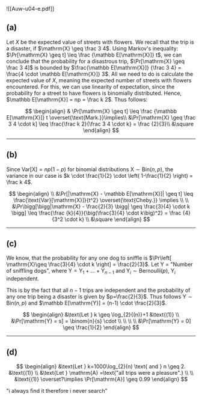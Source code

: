 ![[Auw-u04-e.pdf]]

## (a)
Let $X$ be the expected value of streets with flowers. We recall that the trip is a disaster, if $\mathrm{X} \geq \frac 3 4$. Using Markov's inequality: $\Pr[\mathrm{X} \geq t] \leq \frac {\mathbb E[\mathrm{X}]} t$, we can conclude that the probability for a disastrous trip, $\Pr[\mathrm{X} \geq \frac 3 4]$ is bounded by $\frac{\mathbb E[\mathrm{X}]} {\frac 3 4} = \frac{4 \cdot \mathbb E[\mathrm{X}]} 3$. All we need to do is calculate the expected value of $X$, meaning the expected number of streets with flowers encountered. For this, we can use linearity of expectation, since the probability for a street to have flowers is binomially distributed. Hence, $\mathbb E[\mathrm{X}] = np = \frac k 2$.
Thus follows:

$$
\begin{align}
& \Pr[\mathrm{X} \geq t] \leq \frac {\mathbb E[\mathrm{X}]} t \overset{\text{Mark.}}\implies\\
&\Pr[\mathrm{X} \geq \frac 3 4 \cdot k] \leq \frac{\frac k 2}{\frac 3 4 \cdot k} = \frac {2}{3}\\
&\square
\end{align}
$$

___
## (b)
Since $\text{Var}[\mathrm{X}]= np (1-p)$ for binomial distributions $\mathrm{X} \sim \mathrm{Bin}(n, p)$, the variance in our case is $k \cdot \frac{1}{2} \cdot \left( 1-\frac{1}{2} \right) = \frac k 4$.

$$
\begin{align} \\
&\Pr[|\mathrm{X} - \mathbb E[\mathrm{X}]| \geq t] \leq \frac{\text{Var}[\mathrm{X}]}{t^2} \overset{\text{Cheby.}} \implies \\ \\
&\Pr\bigg[\bigg|\mathrm{X} - \frac{2}{3} \bigg| \geq \frac{3}{4} \cdot k \bigg] \leq \frac{\frac {k}{4}}{\big(\frac{3}{4} \cdot k\big)^2} = \frac {4}{3^2 \cdot k} \\
&\square
\end{align}
$$

___
## (c)
We know, that the probability for any one dog to sniffle is $\Pr\left[ \mathrm{X}\geq \frac{3}{4} \cdot k \right] = \frac{2}{3}$. $\text{Let Y = "Number of sniffling dogs"}$, where $\mathrm{Y} = \mathrm{Y}_{1} + \dots + \mathrm{Y}_{n-1}$ and $\mathrm{Y}_{i} \sim \mathrm{Bernoulli}(p),\ \mathrm{Y}_{i}\text{ independent}$.

This is by the fact that all $n-1$ trips are independent and the probability of any one trip being a disaster is given by $p=\frac{2}{3}$. Thus follows $\mathrm{Y} \sim \text{Bin}(n, p)$ and $\mathbb E[\mathrm{Y}] = (n-1) \cdot \frac{2}{3}$.




$$
\begin{align}
&\text{Let } k \geq \log_{2}{(n)}+1 &\text{(1)} \\
&\Pr[\mathrm{Y} = s] = \binom{n}{s} \cdot   \\
 \\
 \\
 \\
&\Pr[\mathrm{Y} = 0] \geq \frac{1}{2}
\end{align}
$$


___
## (d)


$$
\begin{align}
&\text{Let } k=1000\log_{2}(n) \text{ and } n \geq 2. &\text{(1)} \\
&\text{Let } \mathrm{A} =\text{"all trips were a pleasure".} \\ \\
&\text{(1)} \overset?\implies \Pr[\mathrm{A}] \geq 0.99
\end{align}
$$






"i always find it therefore i never search"

